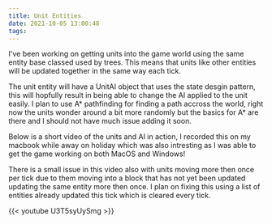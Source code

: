 ```yaml
---
title: Unit Entities
date: 2021-10-05 13:00:48
tags: 
---
```

I've been working on getting units into the game world using the same entity base classed used by trees. This means that units like other entities will be updated 
together in the same way each tick.

The unit entity will have a UnitAI object that uses the state desgin pattern, this will hopfully result in being able to change the AI applied to the unit easily.
I plan to use A* pathfinding for finding a path accross the world, right now the units wonder around a bit more randomly but the basics for A* are there and I 
should not have much issue adding it soon. 

Below is a short video of the units and AI in action, I recorded this on my macbook while away on holiday which was also intresting as I was able to get the game
working on both MacOS and Windows! 

There is a small issue in this video also with units moving more then once per tick due to them moving into a block that has not yet been updated updating the same entity more then once. I plan on fixing this using a list of entities already updated this tick which is cleared every tick.

{{< youtube U3T5syUySmg >}}
